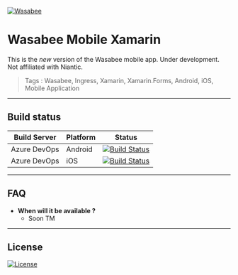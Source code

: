 <a href="https://wasabee.rocks"><img src="https://avatars3.githubusercontent.com/u/52861615?s=300" title="Wasabee" alt="Wasabee"></a>

# Wasabee Mobile Xamarin
This is the *new* version of the Wasabee mobile app. Under development.
Not affiliated with Niantic.

> Tags : Wasabee, Ingress, Xamarin, Xamarin.Forms, Android, iOS, Mobile Application

---
## Build status
| Build Server | Platform | Status |
|--------------|----------|--------|
| Azure DevOps | Android  | [![Build Status](https://dev.azure.com/Wasabee-Project/Wasabee-Mobile-Xamarin/_apis/build/status/%5BPROD%5D%20Android?branchName=master)](https://dev.azure.com/Wasabee-Project/Wasabee-Mobile-Xamarin/_build/latest?definitionId=1&branchName=master) |
| Azure DevOps | iOS  | [![Build Status](https://dev.azure.com/Wasabee-Project/Wasabee-Mobile-Xamarin/_apis/build/status/%5BPROD%5D%20iOS?branchName=master)](https://dev.azure.com/Wasabee-Project/Wasabee-Mobile-Xamarin/_build/latest?definitionId=3&branchName=master)|

---
## FAQ
- **When will it be available ?**
    - Soon TM

---
## License
[![License](https://img.shields.io/badge/License-Apache%202.0-blue.svg)](https://opensource.org/licenses/Apache-2.0)